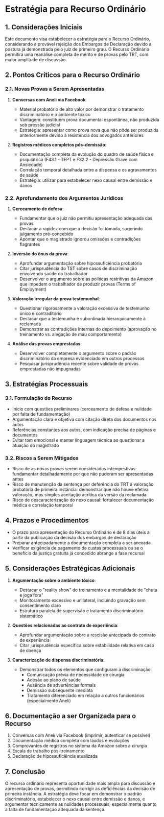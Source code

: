# Estratégia para Recurso Ordinário

## 1. Considerações Iniciais

Este documento visa estabelecer a estratégia para o Recurso Ordinário, considerando a provável rejeição dos Embargos de Declaração devido à postura já demonstrada pelo juiz de primeiro grau. O Recurso Ordinário permitirá uma reanálise completa de mérito e de provas pelo TRT, com maior amplitude de discussão.

## 2. Pontos Críticos para o Recurso Ordinário

### 2.1. Novas Provas a Serem Apresentadas

1. **Conversas com Aneli via Facebook**: 
   - Material probatório de alto valor por demonstrar o tratamento discriminatório e o ambiente tóxico
   - Vantagem: constituem prova documental espontânea, não produzida sob pressão judicial
   - Estratégia: apresentar como prova nova que não pôde ser produzida anteriormente devido à resistência dos advogados anteriores

2. **Registros médicos completos pós-demissão**:
   - Documentação completa da evolução do quadro de saúde física e psiquiátrica (F43.1 - TEPT e F32.2 - Depressão Grave com Ansiedade)
   - Correlação temporal detalhada entre a dispensa e os agravamentos de saúde
   - Estratégia: utilizar para estabelecer nexo causal entre demissão e danos

### 2.2. Aprofundamento dos Argumentos Jurídicos

1. **Cerceamento de defesa**:
   - Fundamentar que o juiz não permitiu apresentação adequada das provas
   - Destacar a rapidez com que a decisão foi tomada, sugerindo julgamento pré-concebido
   - Apontar que o magistrado ignorou omissões e contradições flagrantes

2. **Inversão do ônus da prova**:
   - Aprofundar argumentação sobre hipossuficiência probatória
   - Citar jurisprudência do TST sobre casos de discriminação envolvendo saúde do trabalhador
   - Desenvolver o argumento sobre as políticas restritivas da Amazon que impedem o trabalhador de produzir provas (Terms of Employment)

3. **Valoração irregular da prova testemunhal**:
   - Questionar rigorosamente a valoração excessiva de testemunho único e contraditório
   - Destacar que a testemunha é subordinada hierarquicamente à reclamada
   - Demonstrar as contradições internas do depoimento (aprovação no treinamento vs. alegação de mau comportamento)

4. **Análise das provas emprestadas**:
   - Desenvolver completamente o argumento sobre o padrão discriminatório da empresa evidenciado em outros processos
   - Pesquisar jurisprudência recente sobre validade de provas emprestadas não impugnadas

## 3. Estratégias Processuais

### 3.1. Formulação do Recurso

- Início com questões preliminares (cerceamento de defesa e nulidade por falta de fundamentação)
- Argumentação clara e objetiva com citação direta dos documentos nos autos
- Referências constantes aos autos, com indicação precisa de páginas e documentos
- Evitar tom emocional e manter linguagem técnica ao questionar a atuação do magistrado

### 3.2. Riscos a Serem Mitigados

- Risco de as novas provas serem consideradas intempestivas: fundamentar detalhadamente por que não puderam ser apresentadas antes
- Risco de manutenção da sentença por deferência do TRT à valoração probatória de primeira instância: demonstrar que não houve efetiva valoração, mas simples aceitação acrítica da versão da reclamada
- Risco de descaracterização do nexo causal: fortalecer documentação médica e correlação temporal

## 4. Prazos e Procedimentos

- O prazo para apresentação do Recurso Ordinário é de 8 dias úteis a partir da publicação da decisão dos embargos de declaração
- Preparar antecipadamente a documentação completa a ser anexada
- Verificar exigência de pagamento de custas processuais ou se o benefício da justiça gratuita já concedido abrange a fase recursal

## 5. Considerações Estratégicas Adicionais

1. **Argumentação sobre o ambiente tóxico**:
   - Destacar o "reality show" do treinamento e a mentalidade de "chuta e joga fora"
   - Monitoramento excessivo e unilateral, incluindo gravação sem consentimento claro
   - Estrutura paralela de supervisão e tratamento discriminatório sistemático

2. **Questões relacionadas ao contrato de experiência**:
   - Aprofundar argumentação sobre a rescisão antecipada do contrato de experiência
   - Citar jurisprudência específica sobre estabilidade relativa em caso de doença

3. **Caracterização de dispensa discriminatória**:
   - Demonstrar todos os elementos que configuram a discriminação:
     * Comunicação prévia de necessidade de cirurgia
     * Adesão ao plano de saúde
     * Ausência de advertências formais
     * Demissão subsequente imediata
     * Tratamento diferenciado em relação a outros funcionários (especialmente Aneli)

## 6. Documentação a ser Organizada para o Recurso

1. Conversas com Aneli via Facebook (imprimir, autenticar se possível)
2. Documentação médica completa com laudos e evoluções
3. Comprovantes de registros no sistema da Amazon sobre a cirurgia
4. Escala de trabalho pós-treinamento
5. Declaração de hipossuficiência atualizada

## 7. Conclusão

O recurso ordinário representa oportunidade mais ampla para discussão e apresentação de provas, permitindo corrigir as deficiências da decisão de primeira instância. A estratégia deve focar em demonstrar o padrão discriminatório, estabelecer o nexo causal entre demissão e danos, e argumentar tecnicamente as nulidades processuais, especialmente quanto à falta de fundamentação adequada da sentença.
